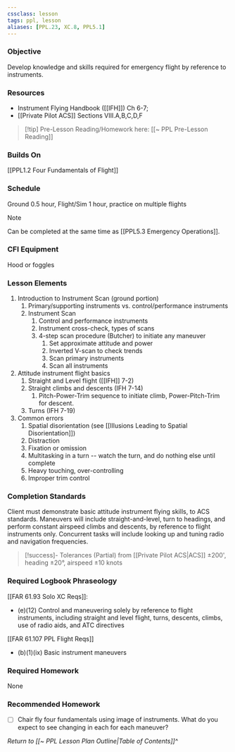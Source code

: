 ```yaml
---
cssclass: lesson
tags: ppl, lesson
aliases: [PPL.23, XC.8, PPL5.1]
---
```

### Objective
Develop knowledge and skills required for emergency flight by reference to instruments.

### Resources
- Instrument Flying Handbook ([[IFH]]) Ch 6-7;
- [[Private Pilot ACS]] Sections VIII.A,B,C,D,F

> [!tip] Pre-Lesson Reading/Homework here: [[~ PPL Pre-Lesson Reading]]

### Builds On
[[PPL1.2 Four Fundamentals of Flight]]

### Schedule
Ground 0.5 hour, Flight/Sim 1 hour, practice on multiple flights

> [!note] 
> Can be completed at the same time as [[PPL5.3 Emergency Operations]].

### CFI Equipment
Hood or foggles

### Lesson Elements
1. Introduction to Instrument Scan (ground portion)
	1. Primary/supporting instruments vs. control/performance instruments
	2. Instrument Scan
		1. Control and performance instruments
		2. Instrument cross-check, types of scans
		3. 4-step scan procedure (Butcher) to initiate any maneuver
			1. Set approximate attitude and power
			2. Inverted V-scan to check trends
			3. Scan primary instruments
			4. Scan all instruments
2. Attitude instrument flight basics
	1. Straight and Level flight ([[IFH]] 7-2)
	2. Straight climbs and descents (IFH 7-14)
		1. Pitch-Power-Trim sequence to initiate climb, Power-Pitch-Trim for descent.
	3. Turns (IFH 7-19)
4. Common errors
	1. Spatial disorientation (see [[Illusions Leading to Spatial Disorientation]])
	2. Distraction
	3. Fixation or omission
	4. Multitasking in a turn -- watch the turn, and do nothing else until complete
	5. Heavy touching, over-controlling
	6. Improper trim control

### Completion Standards
Client must demonstrate basic attitude instrument flying skills, to ACS standards. Maneuvers will include straight-and-level, turn to headings, and perform constant airspeed climbs and descents, by reference to flight instruments only.  Concurrent tasks will include looking up and tuning radio and navigation frequencies.

> [!success]- Tolerances (Partial) from [[Private Pilot ACS|ACS]]
> ±200', heading ±20°, airspeed ±10 knots

### Required Logbook Phraseology
[[FAR 61.93 Solo XC Reqs]]:
- (e)(12) Control and maneuvering solely by reference to flight instruments, including straight and level flight, turns, descents, climbs, use of radio aids, and ATC directives

[[FAR 61.107 PPL Flight Reqs]]
- (b)(1)(ix) Basic instrument maneuvers

### Required Homework
 None

### Recommended Homework 
- [ ] Chair fly four fundamentals using image of instruments. What do you expect to see changing in each for each maneuver? 

*Return to [[~ PPL Lesson Plan Outline|Table of Contents]]^*